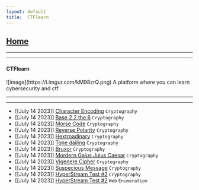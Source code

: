 ```yaml
---
layout: default
title:  CTFlearn
---
```


<h2 class="menu-header" id="index"><a href="../../index.html">Home</a></h2>
<hr>

* * *
<h4 class="menu-header" id="ctflearn">CTFlearn</h4>
![image](https://i.imgur.com/kM98zrQ.png)
A platform where you can learn cybersecurity and ctf.
<hr>
<hr>

- [[July 14 2023]] [Character Encoding](https://gr33pp.github.io/posts/ctflearn/posts/character-enc) `Cryptography`
- [[July 14 2023]] [Base 2 2 the 6](https://gr33pp.github.io/posts/ctflearn/posts/base-two-two) `Cryptography` 
- [[July 14 2023]] [Morse Code](https://gr33pp.github.io/posts/ctflearn/posts/morse-code) `Cryptography` 
- [[July 14 2023]] [Reverse Polarity](https://gr33pp.github.io/posts/ctflearn/posts/reverse-polarity) `Cryptography`
- [[July 14 2023]] [Hextroadinary](https://gr33pp.github.io/posts/ctflearn/posts/hextroadinary) `Cryptography`
- [[July 14 2023]] [Tone dailing](https://gr33pp.github.io/posts/ctflearn/posts/tone-dailing) `Cryptography`
- [[July 14 2023]] [Bruxor](https://gr33pp.github.io/posts/ctflearn/posts/bruxor) `Cryptography`
- [[July 14 2023]] [Mordern Gaius Juius Caesar](https://gr33pp.github.io/posts/ctflearn/posts/modern-caesar) `Cryptography`
- [[July 14 2023]] [Vigenere Cipher](https://gr33pp.github.io/posts/ctflearn/posts/vigenere) `Cryptography`
- [[July 14 2023]] [Suspecious Message](https://gr33pp.github.io/posts/ctflearn/posts/suspecious) `Cryptography`
- [[July 14 2023]] [HyperStream Test #2](https://gr33pp.github.io/posts/ctflearn/posts/hyperstream-test) `Cryptography`
- [[July 14 2023]] [HyperStream Test #2](https://gr33pp.github.io/posts/ctflearn/posts/gobustme) `Web` `Enumeration`

